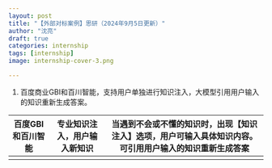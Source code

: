 ```yaml
---
layout: post
title: "【外部对标案例】思研（2024年9月5日更新）"
author: "沈亮"
draft: true
categories: internship
tags: [internship]
image: internship-cover-3.png

---
```


1. 百度商业GBI和百川智能，支持用户单独进行知识注入，大模型引用用户输入的知识重新生成答案。

| 百度GBI和百川智能 | 专业知识注入，用户输入新知识 | 当遇到不会或不懂的知识时，出现【知识注入】选项，用户可输入具体知识内容。可引用用户输入的知识重新生成答案 |
| ----------------- | ---------------------------- | ------------------------------------------------------------ |
|                   |                              |                                                              |
